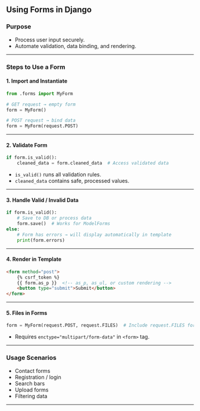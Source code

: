 ## Using Forms in Django

### Purpose

* Process user input securely.
* Automate validation, data binding, and rendering.

---

### Steps to Use a Form

#### 1. **Import and Instantiate**

```python
from .forms import MyForm

# GET request → empty form
form = MyForm()

# POST request → bind data
form = MyForm(request.POST)
```

---

#### 2. **Validate Form**

```python
if form.is_valid():
    cleaned_data = form.cleaned_data  # Access validated data
```

* `is_valid()` runs all validation rules.
* `cleaned_data` contains safe, processed values.

---

#### 3. **Handle Valid / Invalid Data**

```python
if form.is_valid():
    # Save to DB or process data
    form.save()  # Works for ModelForms
else:
    # Form has errors → will display automatically in template
    print(form.errors)
```

---

#### 4. **Render in Template**

```html
<form method="post">
    {% csrf_token %}
    {{ form.as_p }}  <!-- as_p, as_ul, or custom rendering -->
    <button type="submit">Submit</button>
</form>
```

---

#### 5. **Files in Forms**

```python
form = MyForm(request.POST, request.FILES)  # Include request.FILES for file uploads
```

* Requires `enctype="multipart/form-data"` in `<form>` tag.

---

### Usage Scenarios

* Contact forms
* Registration / login
* Search bars
* Upload forms
* Filtering data

---
